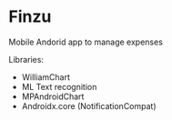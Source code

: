 # Finzu
Mobile Andorid app to manage expenses

Libraries:
- WilliamChart
- ML Text recognition
- MPAndroidChart
- Androidx.core (NotificationCompat)
